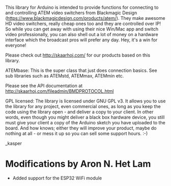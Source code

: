 This library for Arduino is intended to provide functions for connecting to and controlling ATEM video switchers from Blackmagic Design (https://www.blackmagicdesign.com/products/atem/). They make awesome HD video switchers, really cheap ones too and they are controlled over IP! So while you can get away with using their nice Win/Mac app and switch video professionally, you can also shell out a lot of money on a hardware interface which the broadcast pros will prefer any day. Hey, it's a win for everyone!

Please check out http://skaarhoj.com/ for our products based on this library.

ATEMbase: This is the super class that just does connection basics. See sub libraries such as ATEMstd, ATEMmax, ATEMmin etc.

Please see the API documentation at http://skaarhoj.com/fileadmin/BMDPROTOCOL.html

GPL licensed:
The library is licensed under GNU GPL v3. It allows you to use the library for any project, even commercial ones, as long as you keep the code using the library open - and deliver a copy to your client. In other words, even though you might deliver a black box hardware device, you still must give your client a copy of the Arduino sketch you have uploaded to the board. And how knows; either they will improve your product, maybe do nothing at all - or mess it up so you can sell some support hours. :-)

_kasper

# Modifications by Aron N. Het Lam
- Added support for the ESP32 WiFi module 
